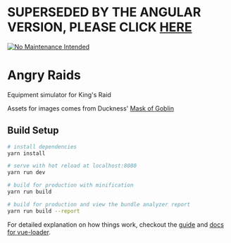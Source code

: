 # SUPERSEDED BY THE ANGULAR VERSION, PLEASE CLICK [HERE](https://github.com/ferrerojosh/ng-angryraids/)

[![No Maintenance Intended](http://unmaintained.tech/badge.svg)](http://unmaintained.tech/)

# Angry Raids

Equipment simulator for King's Raid

Assets for images comes from Duckness' [Mask of Goblin](https://github.com/duckness/Mask-of-Goblin)

## Build Setup

``` bash
# install dependencies
yarn install

# serve with hot reload at localhost:8080
yarn run dev

# build for production with minification
yarn run build

# build for production and view the bundle analyzer report
yarn run build --report
```

For detailed explanation on how things work, checkout the [guide](http://vuejs-templates.github.io/webpack/) and [docs for vue-loader](http://vuejs.github.io/vue-loader).
